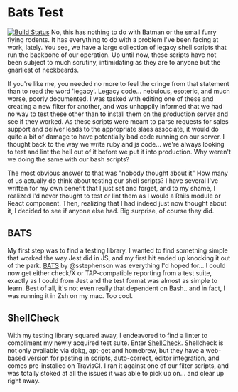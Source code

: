 # Bats Test #
[![Build Status](https://travis-ci.com/eprislac/bats-test.svg?branch=master)](https://travis-ci.com/eprislac/bats-test)
No, this has nothing to do with Batman or the small furry flying rodents.
It has everything to do with a problem I've been facing at work, lately.
You see, we have a large collection of legacy shell scripts that run the backbone of our operation. Up until now, these scripts have not been subject to much scrutiny, intimidating as they are to anyone but the gnarliest of neckbeards.

If you're like me, you needed no more to feel the cringe from that statement than to read the word 'legacy'. Legacy code... nebulous, esoteric, and much worse, poorly documented. I was tasked with editing one of these and creating a new filter for another, and was unhappily informed that we had no way to test these other than to install them on the production server and see if they worked. As these scripts were meant to parse requests for sales support and deliver leads to the appropriate slaes associate, it would do quite a bit of damage to have potentially bad code running on our server. I thought back to the way we write ruby and js code... we're always looking to test and lint the hell out of it before we put it into production. Why weren't we doing the same with our bash scripts?

The most obvious answer to that was "nobody thought about it"
How many of us actually do think about testing our shell scripts? I have several I've written for my own benefit that I just set and forget, and to my shame, I realized I'd never thought to test or lint them as I would a Rails module or React component. Then, realizing that I had indeed just now thought about it, I decided to see if anyone else had. Big surprise, of course they did.

## BATS #
My first step was to find a testing library. I wanted to find something simple that worked the way Jest did in JS,
and my first hit ended up knocking it out of the park. [BATS](https://github.com/sstephenson/bats) by @sstephenson was everything I'd hoped for... I could now get either check/X or TAP-compatible reporting from a test suite, exactly as I could from Jest and the test format was almost as simple to learn. Best of all, it's not even really that dependent on Bash.. and in fact, I was running it in Zsh on my mac. Too cool.

## ShellCheck #
With my testing library squared away, I endeavored to find a linter to compliment my newly acquired test suite. Enter [ShellCheck](https://www.shellcheck.net/). Shellcheck is not only available via dpkg, apt-get and homebrew, but they have a web-based version for pasting in scripts, auto-correct, editor integration, and comes pre-installed on TravisCI. I ran it against one of our filter scripts, and was totally stoked at all the issues it was able to pick up on... and clear up right away.



